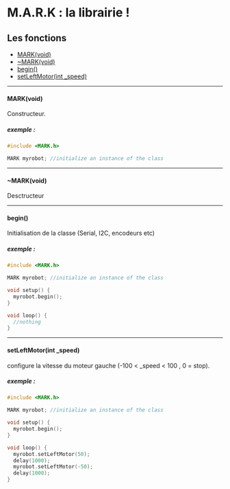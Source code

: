 # M.A.R.K : la librairie ! 
## Les fonctions

* [MARK(void)](https://github.com/generationrobots-lab/MARK/wiki/Librairie/_edit#markvoid)
* [~MARK(void)](https://github.com/generationrobots-lab/MARK/wiki/Librairie/_edit#markvoid-1)
* [begin()](https://github.com/generationrobots-lab/MARK/wiki/Librairie/_edit#begin)
* [setLeftMotor(int _speed)](https://github.com/generationrobots-lab/MARK/wiki/Librairie/_edit#setleftmotorint-_speed)

---

#### MARK(void)
Constructeur. 
##### exemple : 

```c++
#include <MARK.h>

MARK myrobot; //initialize an instance of the class
```

---

#### ~MARK(void)
Desctructeur

---

#### begin()
Initialisation de la classe (Serial, I2C, encodeurs etc)
##### exemple : 

```c++
#include <MARK.h>

MARK myrobot; //initialize an instance of the class

void setup() {
  myrobot.begin();
}

void loop() {
  //nothing
}

```

---

#### setLeftMotor(int _speed)
configure la vitesse du moteur gauche (-100 < _speed < 100 , 0 = stop).
##### exemple : 

```c++
#include <MARK.h>

MARK myrobot; //initialize an instance of the class

void setup() {
  myrobot.begin();
}

void loop() {
  myrobot.setLeftMotor(50);
  delay(1000);
  myrobot.setLeftMotor(-50);
  delay(1000);
}

```
